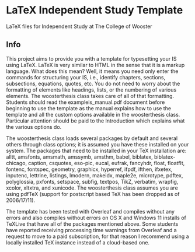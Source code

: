 # LaTeX Independent Study Template
LaTeX files for Independent Study at The College of Wooster

## Info
This project aims to provide you with a template for typesetting your IS using LaTeX. LaTeX is very similar to HTML in the sense that it is a markup language. What does this mean? Well, it means you need only enter the commands for structuring your IS, i.e., identify chapters, sections, subsections, equations, quotes, etc. You do not need to worry about the formatting of elements like headings, lists, or the numbering of various elements. The woosterthesis class takes care of all of that formatting. Students should read the exampleis_manual.pdf document before beginning to use the template as the manual explains how to use the template and all the custom options available in the woosterthesis class. Particular attention should be paid to the Introduction which explains what the various options do.

The woosterthesis class loads several packages by default and several others through class options; it is assumed you have these installed on your system. The packages that need to be installed in your TeX installation are: alltt, amsfonts, amsmath, amssymb, amsthm, babel, biblatex, biblatex-chicago, caption, csquotes, eso-pic, eucal, eufrak, fancyhdr, float, floatflt, fontenc, fontspec, geometry, graphicx, hyperref, ifpdf, ifthen, ifxetex, inputenc, lettrine, listings, lmodern, makeidx, maple2e, microtype, pdftex, polyglossia, pxfonts, setspace, subfig, textpos, TikZ, verbatim, wrapfig, xcolor, xltxtra, and xunicode. The woosterthesis class assumes you are using pdfTeX (support for postscript based TeX has been dropped as of 2006/17/11).

The template has been tested with Overleaf and compiles without any errors and also compiles without errors on OS X and Windows 11 installs of TeXLive that have all of the packages mentioned above. Some students have reported receiving processing time warnings from Overleaf and a request to move to a paid subscription, for that reason I recommend using a locally installed TeX instance instead of a cloud-based one.
